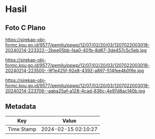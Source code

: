 # Hasil

## Foto C Plano

https://sirekap-obj-formc.kpu.go.id/9577/pemilu/ppwp/12/07/02/20/03/1207022003018-20240214-223322--2bee05bb-faa0-401b-8d67-3de457c5c5eb.jpg

https://sirekap-obj-formc.kpu.go.id/9577/pemilu/ppwp/12/07/02/20/03/1207022003018-20240214-223500--9f1e425f-92e8-4392-a897-514fee4b0f9e.jpg

https://sirekap-obj-formc.kpu.go.id/9577/pemilu/ppwp/12/07/02/20/03/1207022003018-20240214-223706--aaba25af-a128-4cad-836c-4e97d8ac140b.jpg


## Metadata

| Key        | Value               |
| ---------- | ------------------- |
| Time Stamp | 2024-02-15 02:10:27 |



